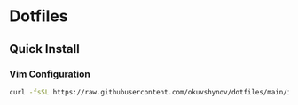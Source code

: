 # Dotfiles

## Quick Install

### Vim Configuration

```bash
curl -fsSL https://raw.githubusercontent.com/okuvshynov/dotfiles/main/install-vim.sh | bash
```